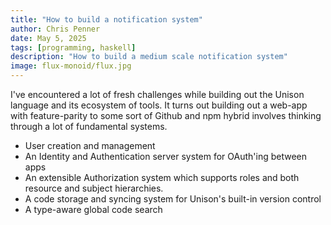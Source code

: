 ```yaml
---
title: "How to build a notification system"
author: Chris Penner
date: May 5, 2025
tags: [programming, haskell]
description: "How to build a medium scale notification system"
image: flux-monoid/flux.jpg
---
```


I've encountered a lot of fresh challenges while building out the Unison language 
and its ecosystem of tools. It turns out building out a web-app with feature-parity to some 
sort of Github and npm hybrid involves thinking through a lot of fundamental systems.

* User creation and management
* An Identity and Authentication server system for OAuth'ing between apps
* An extensible Authorization system which supports roles and both resource and subject hierarchies.
* A code storage and syncing system for Unison's built-in version control
* A type-aware global code search


